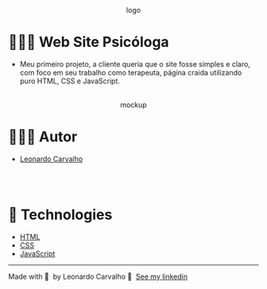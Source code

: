 <div align="center">
  logo
</div>

# 👨🏻‍💻 Web Site Psicóloga

- Meu primeiro projeto, a cliente queria que o site fosse simples e claro, com foco em seu trabalho como terapeuta, página craida utilizando puro HTML, CSS e JavaScript.

<br />
<div align="center">
	mockup
</div>

# 👨🏻‍💻 Autor

- [Leonardo Carvalho](https://www.linkedin.com/in/leocarvalhodev/)
<br />

<br />

# 🚀 Technologies

- [HTML](https://www.linkedin.com/in/leocarvalhodev/)
- [CSS](https://www.linkedin.com/in/leocarvalhodev/)
- [JavaScript](https://www.linkedin.com/in/leocarvalhodev/)


---

Made with 💜 &nbsp;by Leonardo Carvalho 👋 &nbsp;[See my linkedin](https://www.linkedin.com/in/leocarvalhodev/)
